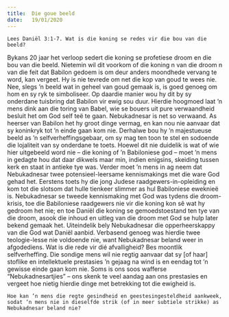 ```yaml
---
title:  Die goue beeld
date:   19/01/2020
---
```


`Lees Daniël 3:1-7. Wat is die koning se redes vir die bou van die beeld?` 

Bykans 20 jaar het verloop sedert die koning se profetiese droom en die bou van die beeld. Nietemin wil dit voorkom of die koning n van die droom n van die feit dat Babilon gedoem is om deur anders moondhede vervang te word, kan vergeet. Hy is nie tevrede om net die kop van goud te wees nie. Nee, slegs ’n beeld wat in geheel van goud gemaak is, is goed genoeg om hom en sy ryk te simboliseer. Op daardie manier wou hy dit by sy onderdane tuisbring dat Babilon vir ewig sou duur. Hierdie hoogmoed laat ’n mens dink aan die toring van Babel, wie se bouers uit pure verwaandheid besluit het om God self teë te gaan. Nebukadnesar is net so verwaand. As heerser van Babilon het hy groot dinge vermag, en kan nou nie aanvaar dat sy koninkryk tot ’n einde gaan kom nie. Derhalwe bou hy ’n majestueuse beeld as ’n selfverheffingsgebaar, om sy mag ten toon te stel en sodoende die lojaliteit van sy onderdane te toets. Hoewel dit nie duidelik is wat of wie hier uitgebeeld word nie – die koning of ’n Babiloniese god – moet ’n mens in gedagte hou dat daar dikwels maar min, indien enigsins, skeiding tussen kerk en staat in antieke tye was.  Verder moet ’n mens in ag neem dat Nebukadnesar twee potensieel-leersame kennismakings met die ware God gehad het. Eerstens toets hy die jong Judese raadgewers-in-opleiding en kom tot die slotsom dat hulle tienkeer slimmer as hul Babiloniese eweknieë is. Nebukadnesar se tweede kennismaking met God was tydens die droom-krisis, toe die Babiloniese raadgewers nie vir die koning kon sê wat hy gedroom het nie; en toe Daniël die koning se gemoedstoestand ten tye van die droom, asook die inhoud en uitleg van die droom met God se hulp later bekend gemaak het. Uiteindelik bely Nebukadnesar die opperheerskappy van die God wat Daniël aanbid. Verbasend genoeg was hierdie twee teologie-lesse nie voldoende nie, want Nebukadnesar beland weer in afgodediens. Wat is die rede vir dié afvalligheid? Bes moontlik selfverheffing. Die sondige mens wil nie regtig aanvaar dat sy [of haar] stoflike en intellektuele prestasies ’n gejaag na wind is en eendag tot ’n gewisse einde gaan kom nie. Soms is ons soos wafferse “Nebukadnesartjies” – ons skenk te veel aandag aan ons prestasies en vergeet hoe nietig hierdie dinge met betrekking tot die ewigheid is. 

`Hoe kan ’n mens die regte gesindheid en geestesingesteldheid aankweek, sodat ‘n mens nie in dieselfde strik (of in meer subtiele strikke) as Nebukadnesar beland nie?`
